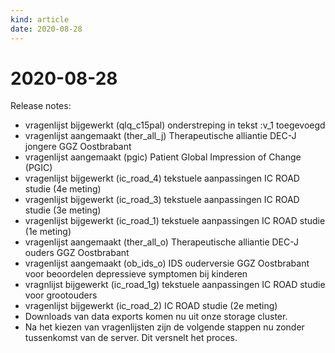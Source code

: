 ```yaml
---
kind: article
date: 2020-08-28
---
```


# 2020-08-28

Release notes:
* vragenlijst bijgewerkt (qlq_c15pal) onderstreping in tekst :v_1 toegevoegd
* vragenlijst aangemaakt (ther_all_j) Therapeutische alliantie DEC-J jongere GGZ Oostbrabant
* vragenlijst aangemaakt (pgic) Patient Global Impression of Change (PGIC)
* vragenlijst bijgewerkt (ic_road_4) tekstuele aanpassingen IC ROAD studie (4e meting)
* vragenlijst bijgewerkt (ic_road_3) tekstuele aanpassingen IC ROAD studie (3e meting)
* vragenlijst bijgewerkt (ic_road_1) tekstuele aanpassingen IC ROAD studie (1e meting)
* vragenlijst aangemaakt (ther_all_o) Therapeutische alliantie DEC-J ouders GGZ Oostbrabant
* vragenlijst aangemaakt (ob_ids_o) IDS ouderversie GGZ Oostbrabant voor beoordelen depressieve symptomen bij kinderen
* vragnlijst bijgewerkt (ic_road_1g) tekstuele aanpassingen IC ROAD studie voor grootouders
* vragenlijst bijgewerkt (ic_road_2) IC ROAD studie (2e meting)
* Downloads van data exports komen nu uit onze storage cluster.
* Na het kiezen van vragenlijsten zijn de volgende stappen nu zonder tussenkomst van de server. Dit versnelt het proces.
